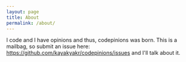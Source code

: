 ```yaml
---
layout: page
title: About
permalink: /about/
---
```


I code and I have opinions and thus, codepinions was born. This is a mailbag, so
submit an issue here: https://github.com/kayakyakr/codepinions/issues and
I'll talk about it.

